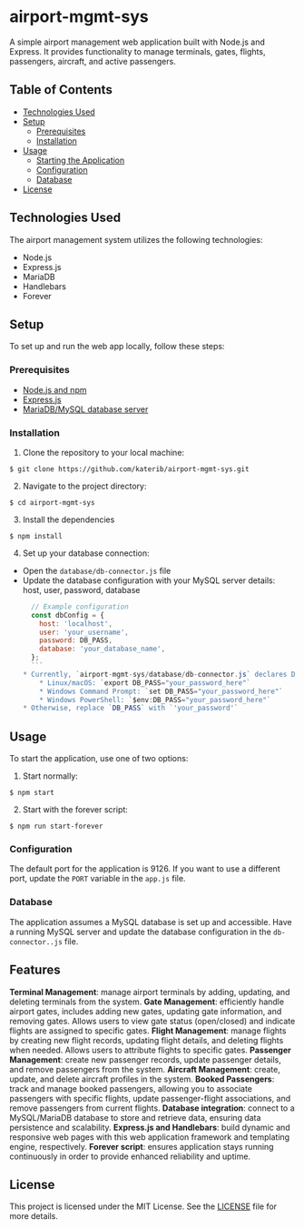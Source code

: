 # airport-mgmt-sys

A simple airport management web application built with Node.js and Express. It provides functionality to manage terminals, gates, flights, passengers, aircraft, and active passengers.

## Table of Contents

- [Technologies Used](#technologies-used)
- [Setup](#setup)
  - [Prerequisites](#prerequisites)
  - [Installation](#installation)
- [Usage](#usage)
  - [Starting the Application](#starting-the-application)
  - [Configuration](#configuration)
  - [Database](#database)
- [License](#license)

## Technologies Used

The airport management system utilizes the following technologies:

* Node.js
* Express.js
* MariaDB
* Handlebars
* Forever

## Setup

To set up and run the web app locally, follow these steps:

### Prerequisites

* [Node.js and npm](https://nodejs.org/en/docs)
* [Express.js]()
* [MariaDB/MySQL database server](https://www.mysql.com)

### Installation

1. Clone the repository to your local machine:

`$ git clone https://github.com/katerib/airport-mgmt-sys.git`

2. Navigate to the project directory:

`$ cd airport-mgmt-sys`

3. Install the dependencies

`$ npm install`

4. Set up your database connection:

* Open the `database/db-connector.js` file
* Update the database configuration with your MySQL server details: host, user, password, database
    ```javascript
      // Example configuration
      const dbConfig = {
        host: 'localhost',
        user: 'your_username',
        password: DB_PASS,
        database: 'your_database_name',
      };
      ```
    * Currently, `airport-mgmt-sys/database/db-connector.js` declares DB_PASS as an environment variable in the current shell session. To do the same, use:
        * Linux/macOS: `export DB_PASS="your_password_here"`
        * Windows Command Prompt: `set DB_PASS="your_password_here"`
        * Windows PowerShell: `$env:DB_PASS="your_password_here"`
    * Otherwise, replace `DB_PASS` with `'your_password'`

## Usage

To start the application, use one of two options:

1. Start normally:

`$ npm start`

2. Start with the forever script:

`$ npm run start-forever`

### Configuration

The default port for the application is 9126. If you want to use a different port, update the `PORT` variable in the `app.js` file.

### Database

The application assumes a MySQL database is set up and accessible. Have a running MySQL server and update the database configuration in the `db-connector..js` file.

## Features

**Terminal Management**: manage airport terminals by adding, updating, and deleting terminals from the system.
**Gate Management**: efficiently handle airport gates, includes adding new gates, updating gate information, and removing gates. Allows users to view gate status (open/closed) and indicate flights are assigned to specific gates.
**Flight Management**: manage flights by creating new flight records, updating flight details, and deleting flights when needed. Allows users to attribute flights to specific gates.
**Passenger Management**: create new passenger records, update passenger details, and remove passengers from the system. 
**Aircraft Management**: create, update, and delete aircraft profiles in the system.
**Booked Passengers**: track and manage booked passengers, allowing you to associate passengers with specific flights, update passenger-flight associations, and remove passengers from current flights.
**Database integration**: connect to a MySQL/MariaDB database to store and retrieve data, ensuring data persistence and scalability.
**Express.js and Handlebars**: build dynamic and responsive web pages with this web application framework and templating engine, respectively.
**Forever script**: ensures application stays running continuously in order to provide enhanced reliability and uptime.

## License

This project is licensed under the MIT License. See the [LICENSE](https://github.com/katerib/airport-mgmt-sys/blob/main/LICENSE) file for more details.